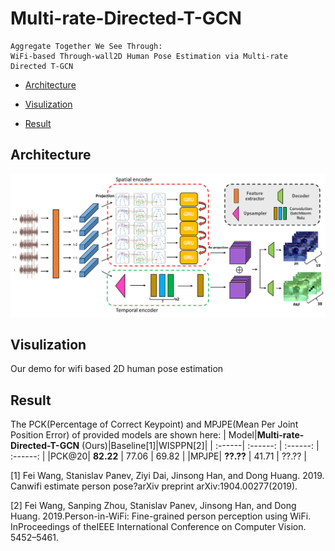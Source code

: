 # Multi-rate-Directed-T-GCN
    Aggregate Together We See Through: 
    WiFi-based Through-wall2D Human Pose Estimation via Multi-rate Directed T-GCN


* [Architecture](#architecture)

* [Visulization](#visulization)

* [Result](#result)

## Architecture
![image](https://github.com/fingerk28/Multi-rate-Directed-T-GCN/blob/master/image/Architecture.png)

## Visulization
Our demo for wifi based 2D human pose estimation




## Result
The PCK(Percentage of Correct Keypoint) and MPJPE(Mean Per Joint Position Error) of provided models are shown here:
| Model|**Multi-rate-Directed-T-GCN** (Ours)|Baseline[1]|WISPPN[2]|
| :------| :------: | :------: | :------: |
|PCK@20|  **82.22**    | 77.06   |  69.82   |
|MPJPE|  **??.??**    | 41.71   |  ??.??   |

[1] Fei Wang, Stanislav Panev, Ziyi Dai, Jinsong Han, and Dong Huang. 2019. Canwifi estimate person pose?arXiv preprint arXiv:1904.00277(2019).

[2] Fei Wang, Sanping Zhou, Stanislav Panev, Jinsong Han, and Dong Huang. 2019.Person-in-WiFi: Fine-grained person perception using WiFi. InProceedings of theIEEE International Conference on Computer Vision. 5452–5461.
